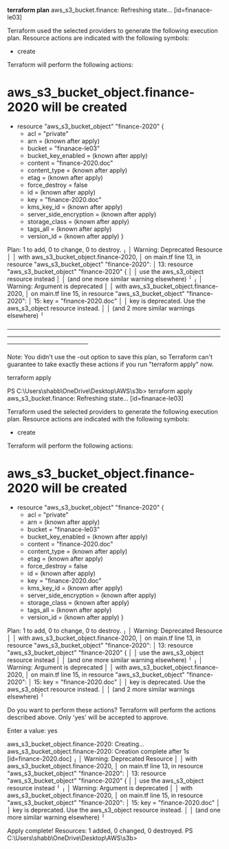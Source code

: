  **terraform plan**
aws_s3_bucket.finance: Refreshing state... [id=finanace-le03]

Terraform used the selected providers to generate the following execution plan. Resource actions are indicated with the
following symbols:
  + create

Terraform will perform the following actions:

  # aws_s3_bucket_object.finance-2020 will be created
  + resource "aws_s3_bucket_object" "finance-2020" {
      + acl                    = "private"
      + arn                    = (known after apply)
      + bucket                 = "finanace-le03"
      + bucket_key_enabled     = (known after apply)
      + content                = "finance-2020.doc"
      + content_type           = (known after apply)
      + etag                   = (known after apply)
      + force_destroy          = false
      + id                     = (known after apply)
      + key                    = "finance-2020.doc"
      + kms_key_id             = (known after apply)
      + server_side_encryption = (known after apply)
      + storage_class          = (known after apply)
      + tags_all               = (known after apply)
      + version_id             = (known after apply)
    }

Plan: 1 to add, 0 to change, 0 to destroy.
╷
│ Warning: Deprecated Resource
│
│   with aws_s3_bucket_object.finance-2020,
│   on main.tf line 13, in resource "aws_s3_bucket_object" "finance-2020":
│   13:  resource "aws_s3_bucket_object" "finance-2020" {
│
│ use the aws_s3_object resource instead
│
│ (and one more similar warning elsewhere)
╵
╷
│ Warning: Argument is deprecated
│
│   with aws_s3_bucket_object.finance-2020,
│   on main.tf line 15, in resource "aws_s3_bucket_object" "finance-2020":
│   15:    key  = "finance-2020.doc"
│
│ key is deprecated. Use the aws_s3_object resource instead.
│
│ (and 2 more similar warnings elsewhere)
╵

───────────────────────────────────────────────────────────────────────────────────────────────────────────────────────

Note: You didn't use the -out option to save this plan, so Terraform can't guarantee to take exactly these actions if
you run "terraform apply" now.

terraform apply

PS C:\Users\shabb\OneDrive\Desktop\AWS\s3b> terraform apply
aws_s3_bucket.finance: Refreshing state... [id=finanace-le03]

Terraform used the selected providers to generate the following execution plan. Resource actions are indicated with the
following symbols:
  + create

Terraform will perform the following actions:

  # aws_s3_bucket_object.finance-2020 will be created
  + resource "aws_s3_bucket_object" "finance-2020" {
      + acl                    = "private"
      + arn                    = (known after apply)
      + bucket                 = "finanace-le03"
      + bucket_key_enabled     = (known after apply)
      + content                = "finance-2020.doc"
      + content_type           = (known after apply)
      + etag                   = (known after apply)
      + force_destroy          = false
      + id                     = (known after apply)
      + key                    = "finance-2020.doc"
      + kms_key_id             = (known after apply)
      + server_side_encryption = (known after apply)
      + storage_class          = (known after apply)
      + tags_all               = (known after apply)
      + version_id             = (known after apply)
    }

Plan: 1 to add, 0 to change, 0 to destroy.
╷
│ Warning: Deprecated Resource
│
│   with aws_s3_bucket_object.finance-2020,
│   on main.tf line 13, in resource "aws_s3_bucket_object" "finance-2020":
│   13:  resource "aws_s3_bucket_object" "finance-2020" {
│
│ use the aws_s3_object resource instead
│
│ (and one more similar warning elsewhere)
╵
╷
│ Warning: Argument is deprecated
│
│   with aws_s3_bucket_object.finance-2020,
│   on main.tf line 15, in resource "aws_s3_bucket_object" "finance-2020":
│   15:    key  = "finance-2020.doc"
│
│ key is deprecated. Use the aws_s3_object resource instead.
│
│ (and 2 more similar warnings elsewhere)
╵

Do you want to perform these actions?
  Terraform will perform the actions described above.
  Only 'yes' will be accepted to approve.

  Enter a value: yes

aws_s3_bucket_object.finance-2020: Creating...
aws_s3_bucket_object.finance-2020: Creation complete after 1s [id=finance-2020.doc]
╷
│ Warning: Deprecated Resource
│
│   with aws_s3_bucket_object.finance-2020,
│   on main.tf line 13, in resource "aws_s3_bucket_object" "finance-2020":
│   13:  resource "aws_s3_bucket_object" "finance-2020" {
│
│ use the aws_s3_object resource instead
╵
╷
│ Warning: Argument is deprecated
│
│   with aws_s3_bucket_object.finance-2020,
│   on main.tf line 15, in resource "aws_s3_bucket_object" "finance-2020":
│   15:    key  = "finance-2020.doc"
│
│ key is deprecated. Use the aws_s3_object resource instead.
│
│ (and one more similar warning elsewhere)
╵

Apply complete! Resources: 1 added, 0 changed, 0 destroyed.
PS C:\Users\shabb\OneDrive\Desktop\AWS\s3b>
